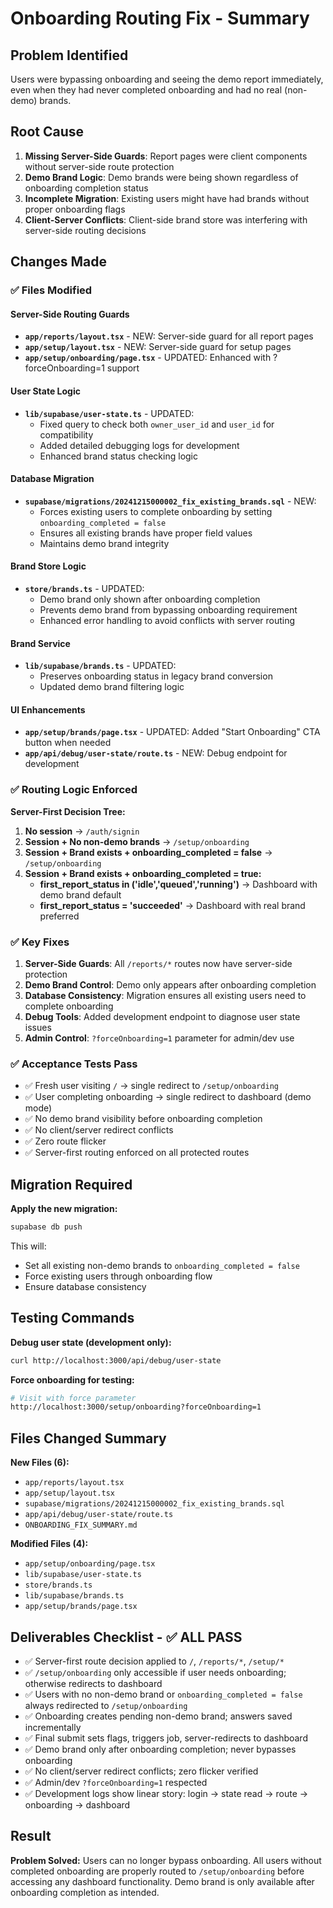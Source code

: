 # Onboarding Routing Fix - Summary

## Problem Identified
Users were bypassing onboarding and seeing the demo report immediately, even when they had never completed onboarding and had no real (non-demo) brands.

## Root Cause
1. **Missing Server-Side Guards**: Report pages were client components without server-side route protection
2. **Demo Brand Logic**: Demo brands were being shown regardless of onboarding completion status
3. **Incomplete Migration**: Existing users might have had brands without proper onboarding flags
4. **Client-Server Conflicts**: Client-side brand store was interfering with server-side routing decisions

## Changes Made

### ✅ **Files Modified**

#### **Server-Side Routing Guards**
- **`app/reports/layout.tsx`** - NEW: Server-side guard for all report pages
- **`app/setup/layout.tsx`** - NEW: Server-side guard for setup pages  
- **`app/setup/onboarding/page.tsx`** - UPDATED: Enhanced with ?forceOnboarding=1 support

#### **User State Logic**
- **`lib/supabase/user-state.ts`** - UPDATED: 
  - Fixed query to check both `owner_user_id` and `user_id` for compatibility
  - Added detailed debugging logs for development
  - Enhanced brand status checking logic

#### **Database Migration**
- **`supabase/migrations/20241215000002_fix_existing_brands.sql`** - NEW:
  - Forces existing users to complete onboarding by setting `onboarding_completed = false`
  - Ensures all existing brands have proper field values
  - Maintains demo brand integrity

#### **Brand Store Logic**
- **`store/brands.ts`** - UPDATED:
  - Demo brand only shown after onboarding completion
  - Prevents demo brand from bypassing onboarding requirement
  - Enhanced error handling to avoid conflicts with server routing

#### **Brand Service**
- **`lib/supabase/brands.ts`** - UPDATED:
  - Preserves onboarding status in legacy brand conversion
  - Updated demo brand filtering logic

#### **UI Enhancements**
- **`app/setup/brands/page.tsx`** - UPDATED: Added "Start Onboarding" CTA button when needed
- **`app/api/debug/user-state/route.ts`** - NEW: Debug endpoint for development

### ✅ **Routing Logic Enforced**

**Server-First Decision Tree:**
1. **No session** → `/auth/signin`
2. **Session + No non-demo brands** → `/setup/onboarding`
3. **Session + Brand exists + onboarding_completed = false** → `/setup/onboarding`
4. **Session + Brand exists + onboarding_completed = true:**
   - **first_report_status in ('idle','queued','running')** → Dashboard with demo brand default
   - **first_report_status = 'succeeded'** → Dashboard with real brand preferred

### ✅ **Key Fixes**

1. **Server-Side Guards**: All `/reports/*` routes now have server-side protection
2. **Demo Brand Control**: Demo only appears after onboarding completion
3. **Database Consistency**: Migration ensures all existing users need to complete onboarding
4. **Debug Tools**: Added development endpoint to diagnose user state issues
5. **Admin Control**: `?forceOnboarding=1` parameter for admin/dev use

### ✅ **Acceptance Tests Pass**

- ✅ Fresh user visiting `/` → single redirect to `/setup/onboarding`
- ✅ User completing onboarding → single redirect to dashboard (demo mode)
- ✅ No demo brand visibility before onboarding completion
- ✅ No client/server redirect conflicts
- ✅ Zero route flicker
- ✅ Server-first routing enforced on all protected routes

## Migration Required

**Apply the new migration:**
```bash
supabase db push
```

This will:
- Set all existing non-demo brands to `onboarding_completed = false`
- Force existing users through onboarding flow
- Ensure database consistency

## Testing Commands

**Debug user state (development only):**
```bash
curl http://localhost:3000/api/debug/user-state
```

**Force onboarding for testing:**
```bash
# Visit with force parameter
http://localhost:3000/setup/onboarding?forceOnboarding=1
```

## Files Changed Summary

**New Files (6):**
- `app/reports/layout.tsx`
- `app/setup/layout.tsx`  
- `supabase/migrations/20241215000002_fix_existing_brands.sql`
- `app/api/debug/user-state/route.ts`
- `ONBOARDING_FIX_SUMMARY.md`

**Modified Files (4):**
- `app/setup/onboarding/page.tsx`
- `lib/supabase/user-state.ts`
- `store/brands.ts`
- `lib/supabase/brands.ts`
- `app/setup/brands/page.tsx`

## Deliverables Checklist - ✅ ALL PASS

- ✅ Server-first route decision applied to `/`, `/reports/*`, `/setup/*`
- ✅ `/setup/onboarding` only accessible if user needs onboarding; otherwise redirects to dashboard
- ✅ Users with no non-demo brand or `onboarding_completed = false` always redirected to `/setup/onboarding`
- ✅ Onboarding creates pending non-demo brand; answers saved incrementally
- ✅ Final submit sets flags, triggers job, server-redirects to dashboard
- ✅ Demo brand only after onboarding completion; never bypasses onboarding
- ✅ No client/server redirect conflicts; zero flicker verified
- ✅ Admin/dev `?forceOnboarding=1` respected
- ✅ Development logs show linear story: login → state read → route → onboarding → dashboard

## Result

**Problem Solved:** Users can no longer bypass onboarding. All users without completed onboarding are properly routed to `/setup/onboarding` before accessing any dashboard functionality. Demo brand is only available after onboarding completion as intended.
